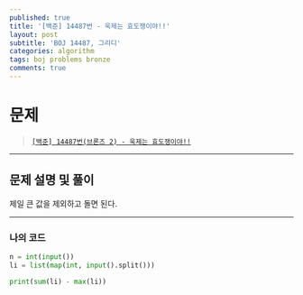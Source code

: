 ```yaml
---
published: true
title: '[백준] 14487번 - 욱제는 효도쟁이야!!'
layout: post
subtitle: 'BOJ 14487, 그리디'
categories: algorithm
tags: boj problems bronze
comments: true
---
```


# 문제
> [`[백준] 14487번(브론즈 2) - 욱제는 효도쟁이야!!`](https://www.acmicpc.net/problem/14487)

---
## 문제 설명 및 풀이

제일 큰 값을 제외하고 돌면 된다.

---
### 나의 코드
```python
n = int(input())
li = list(map(int, input().split()))

print(sum(li) - max(li))
```
